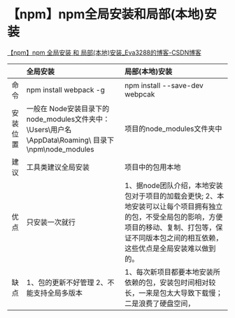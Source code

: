 # 【npm】npm全局安装和局部(本地)安装

[【npm】npm 全局安装 和 局部(本地)安装_Eva3288的博客-CSDN博客](https://blog.csdn.net/Eva3288/article/details/104131735?spm=1001.2101.3001.6661.1&utm_medium=distribute.pc_relevant_t0.none-task-blog-2%7Edefault%7ECTRLIST%7ERate-1-104131735-blog-79861404.t5_refersearch_landing&depth_1-utm_source=distribute.pc_relevant_t0.none-task-blog-2%7Edefault%7ECTRLIST%7ERate-1-104131735-blog-79861404.t5_refersearch_landing&utm_relevant_index=1)

| |全局安装|	局部(本地)安装
:-:|:-|:-
命令	|npm install webpack -g	|npm install --save-dev webpcak
安装位置|	一般在 Node安装目录下的node_modules文件夹中：\Users\用户名\AppData\Roaming\ 目录下\npm\node_modules	|项目的node_modules文件夹中
建议	|工具类建议全局安装	|项目中的包用本地
优点	|只安装一次就行	|1、据node团队介绍，本地安装包对于项目的加载会更快; 2、本地安装可以让每个项目拥有独立的包，不受全局包的影响，方便项目的移动、复制、打包等，保证不同版本包之间的相互依赖，这些优点是全局安装难以做到的。
缺点	|1、包的更新不好管理 2、不能支持全局多版本	|1、每次新项目都要本地安装所依赖的包，安装包时间相对较长，一来是包太大导致下载慢；二是浪费了硬盘空间，
